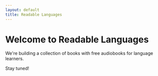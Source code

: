 ```yaml
---
layout: default
title: Readable Languages
---
```


# Welcome to Readable Languages

We're building a collection of books with free audiobooks for language learners.

Stay tuned!
